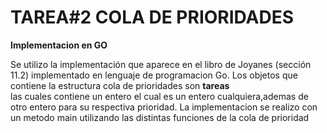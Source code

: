 # TAREA#2 COLA DE PRIORIDADES


**Implementacion en GO**

Se utilizo la implementación que aparece en el libro de Joyanes (sección 11.2) implementado en lenguaje de programacion Go.
Los objetos que contiene la estructura cola de prioridades son **tareas**  
las cuales contiene un entero el cual es un entero cualquiera,ademas de otro entero para su respectiva prioridad.
La implementacion se realizo con un metodo main utilizando las distintas funciones de la cola de prioridad